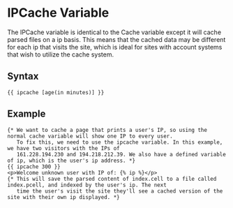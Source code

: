 IPCache Variable
==================
The IPCache variable is identical to the Cache variable except it will cache parsed files on a ip basis. This means that
the cached data may be different for each ip that visits the site, which is ideal for sites with account systems that
wish to utilize the cache system.

Syntax
--------------
```
{{ ipcache [age(in minutes)] }}
```

Example
--------------
```
{* We want to cache a page that prints a user's IP, so using the normal cache variable will show one IP to every user.
   To fix this, we need to use the ipcache variable. In this example, we have two visitors with the IPs of
   161.228.194.230 and 194.218.212.39. We also have a defined variable of ip, which is the user's ip address. *}
{{ ipcache 300 }}
<p>Welcome unknown user with IP of: {% ip %}</p>
{* This will save the parsed content of index.cell to a file called index.pcell, and indexed by the user's ip. The next
   time the user's visit the site they'll see a cached version of the site with their own ip displayed. *}
```